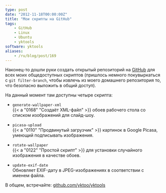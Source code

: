 ```yaml
---
type: post
date: "2012-11-18T00:00:00Z"
title: "Мои скрипты на GitHub"
tags:
    - GitHub
    - Linux
    - Ubuntu
    - yktools
software: yktools
aliases:
    - /ru/blog/post/169
---
```


Наконец-то дошли руки создать открытый репозиторий на [GitHub](https://github.com/yktoo/yktools) для всех моих общедоступных скриптов (пришлось немного покувыркаться с `git filter-branch`, чтобы извлечь из моего домашнего репозитория то, что безопасно выложить в общий доступ).

На данный момент там доступны четыре скрипта:

<!--more-->

* `generate-wallpaper-xml`\
    {{< a "0168" "Создаёт XML-файл" >}} обоев рабочего стола со списком изображений для слайд-шоу.

* `picasa-upload`\
    {{< a "0110" "Продвинутый загрузчик" >}} картинок в Google Picasa, умеющий подписывать изображения.

* `rotate-wallpaper`\
    {{< a "0122" "Простой скрипт" >}} для установки случайного изображения в качестве обоев.

* `update-exif-date`\
    Обновляет EXIF-дату в JPEG-изображениях в соответствии с именем файла.

В общем, встречайте: [github.com/yktoo/yktools](https://github.com/yktoo/yktools)
